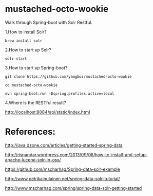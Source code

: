 mustached-octo-wookie
=====================

Walk through Spring-boot with Solr Restful.

1.How to install Solr?

    brew install solr

2.How to start up Solr?

    solr start

3.How to start up Spring-boot?

    git clone https://github.com/yangboz/mustached-octo-wookie
    
    cd mustached-octo-wookie

    mvn spring-boot:run -Dspring.profiles.active=local

4.Where is the RESTful result?

[http://localhost:8084/api/static/index.html](http://localhost:8084/api/static/index.html)

References:
=====================

http://java.dzone.com/articles/getting-started-spring-data

http://risnandar.wordpress.com/2013/09/08/how-to-install-and-setup-apache-lucene-solr-in-osx/

https://github.com/mscharhag/Spring-data-solr-example

http://www.petrikainulainen.net/spring-data-solr-tutorial/

http://www.mscharhag.com/spring/spring-data-solr-getting-started
